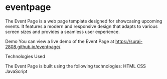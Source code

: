 # eventpage
The Event Page is a web page template designed for showcasing upcoming events. It features a modern and responsive design that adapts to various screen sizes and provides a seamless user experience.

Demo
You can view a live demo of the Event Page at https://suraj-2808.github.io/eventpage/

Technologies Used


The Event Page is built using the following technologies:
HTML
CSS
JavaScript
